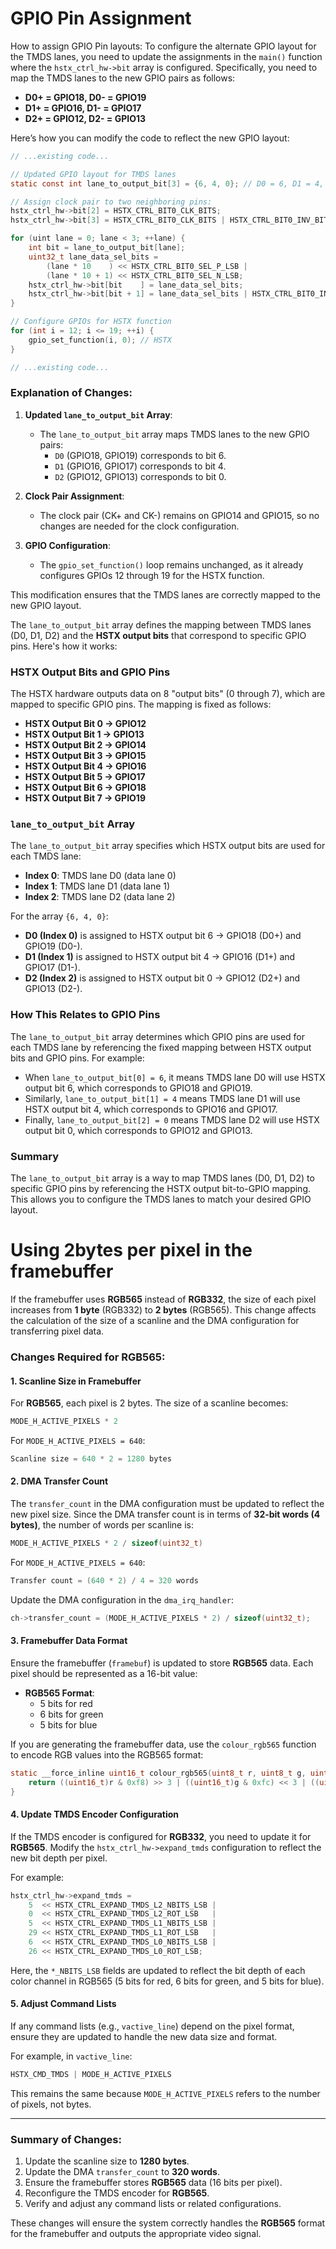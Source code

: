 # GPIO Pin Assignment

How to assign GPIO Pin layouts:
To configure the alternate GPIO layout for the TMDS lanes, you need to update the assignments in the `main()` function where the `hstx_ctrl_hw->bit` array is configured. Specifically, you need to map the TMDS lanes to the new GPIO pairs as follows:

- **D0+ = GPIO18, D0- = GPIO19**
- **D1+ = GPIO16, D1- = GPIO17**
- **D2+ = GPIO12, D2- = GPIO13**

Here’s how you can modify the code to reflect the new GPIO layout:

```c
// ...existing code...

// Updated GPIO layout for TMDS lanes
static const int lane_to_output_bit[3] = {6, 4, 0}; // D0 = 6, D1 = 4, D2 = 0

// Assign clock pair to two neighboring pins:
hstx_ctrl_hw->bit[2] = HSTX_CTRL_BIT0_CLK_BITS;
hstx_ctrl_hw->bit[3] = HSTX_CTRL_BIT0_CLK_BITS | HSTX_CTRL_BIT0_INV_BITS;

for (uint lane = 0; lane < 3; ++lane) {
    int bit = lane_to_output_bit[lane];
    uint32_t lane_data_sel_bits =
        (lane * 10    ) << HSTX_CTRL_BIT0_SEL_P_LSB |
        (lane * 10 + 1) << HSTX_CTRL_BIT0_SEL_N_LSB;
    hstx_ctrl_hw->bit[bit    ] = lane_data_sel_bits;
    hstx_ctrl_hw->bit[bit + 1] = lane_data_sel_bits | HSTX_CTRL_BIT0_INV_BITS;
}

// Configure GPIOs for HSTX function
for (int i = 12; i <= 19; ++i) {
    gpio_set_function(i, 0); // HSTX
}

// ...existing code...
```

### Explanation of Changes:
1. **Updated `lane_to_output_bit` Array**:
   - The `lane_to_output_bit` array maps TMDS lanes to the new GPIO pairs:
     - `D0` (GPIO18, GPIO19) corresponds to bit 6.
     - `D1` (GPIO16, GPIO17) corresponds to bit 4.
     - `D2` (GPIO12, GPIO13) corresponds to bit 0.

2. **Clock Pair Assignment**:
   - The clock pair (CK+ and CK-) remains on GPIO14 and GPIO15, so no changes are needed for the clock configuration.

3. **GPIO Configuration**:
   - The `gpio_set_function()` loop remains unchanged, as it already configures GPIOs 12 through 19 for the HSTX function.

This modification ensures that the TMDS lanes are correctly mapped to the new GPIO layout.

The `lane_to_output_bit` array defines the mapping between TMDS lanes (D0, D1, D2) and the **HSTX output bits** that correspond to specific GPIO pins. Here's how it works:

### HSTX Output Bits and GPIO Pins
The HSTX hardware outputs data on 8 "output bits" (0 through 7), which are mapped to specific GPIO pins. The mapping is fixed as follows:

- **HSTX Output Bit 0 → GPIO12**
- **HSTX Output Bit 1 → GPIO13**
- **HSTX Output Bit 2 → GPIO14**
- **HSTX Output Bit 3 → GPIO15**
- **HSTX Output Bit 4 → GPIO16**
- **HSTX Output Bit 5 → GPIO17**
- **HSTX Output Bit 6 → GPIO18**
- **HSTX Output Bit 7 → GPIO19**

### `lane_to_output_bit` Array
The `lane_to_output_bit` array specifies which HSTX output bits are used for each TMDS lane:

- **Index 0**: TMDS lane D0 (data lane 0)
- **Index 1**: TMDS lane D1 (data lane 1)
- **Index 2**: TMDS lane D2 (data lane 2)

For the array `{6, 4, 0}`:
- **D0 (Index 0)** is assigned to HSTX output bit 6 → GPIO18 (D0+) and GPIO19 (D0-).
- **D1 (Index 1)** is assigned to HSTX output bit 4 → GPIO16 (D1+) and GPIO17 (D1-).
- **D2 (Index 2)** is assigned to HSTX output bit 0 → GPIO12 (D2+) and GPIO13 (D2-).

### How This Relates to GPIO Pins
The `lane_to_output_bit` array determines which GPIO pins are used for each TMDS lane by referencing the fixed mapping between HSTX output bits and GPIO pins. For example:
- When `lane_to_output_bit[0] = 6`, it means TMDS lane D0 will use HSTX output bit 6, which corresponds to GPIO18 and GPIO19.
- Similarly, `lane_to_output_bit[1] = 4` means TMDS lane D1 will use HSTX output bit 4, which corresponds to GPIO16 and GPIO17.
- Finally, `lane_to_output_bit[2] = 0` means TMDS lane D2 will use HSTX output bit 0, which corresponds to GPIO12 and GPIO13.

### Summary
The `lane_to_output_bit` array is a way to map TMDS lanes (D0, D1, D2) to specific GPIO pins by referencing the HSTX output bit-to-GPIO mapping. This allows you to configure the TMDS lanes to match your desired GPIO layout.


# Using 2bytes per pixel in the framebuffer

If the framebuffer uses **RGB565** instead of **RGB332**, the size of each pixel increases from **1 byte** (RGB332) to **2 bytes** (RGB565). This change affects the calculation of the size of a scanline and the DMA configuration for transferring pixel data.

### Changes Required for RGB565:

#### 1. **Scanline Size in Framebuffer**
For **RGB565**, each pixel is 2 bytes. The size of a scanline becomes:
```c
MODE_H_ACTIVE_PIXELS * 2
```
For `MODE_H_ACTIVE_PIXELS = 640`:
```c
Scanline size = 640 * 2 = 1280 bytes
```

#### 2. **DMA Transfer Count**
The `transfer_count` in the DMA configuration must be updated to reflect the new pixel size. Since the DMA transfer count is in terms of **32-bit words (4 bytes)**, the number of words per scanline is:
```c
MODE_H_ACTIVE_PIXELS * 2 / sizeof(uint32_t)
```
For `MODE_H_ACTIVE_PIXELS = 640`:
```c
Transfer count = (640 * 2) / 4 = 320 words
```

Update the DMA configuration in the `dma_irq_handler`:
```c
ch->transfer_count = (MODE_H_ACTIVE_PIXELS * 2) / sizeof(uint32_t);
```

#### 3. **Framebuffer Data Format**
Ensure the framebuffer (`framebuf`) is updated to store **RGB565** data. Each pixel should be represented as a 16-bit value:
- **RGB565 Format**:
  - 5 bits for red
  - 6 bits for green
  - 5 bits for blue

If you are generating the framebuffer data, use the `colour_rgb565` function to encode RGB values into the RGB565 format:
```c
static __force_inline uint16_t colour_rgb565(uint8_t r, uint8_t g, uint8_t b) {
    return ((uint16_t)r & 0xf8) >> 3 | ((uint16_t)g & 0xfc) << 3 | ((uint16_t)b & 0xf8) << 8;
}
```

#### 4. **Update TMDS Encoder Configuration**
If the TMDS encoder is configured for **RGB332**, you need to update it for **RGB565**. Modify the `hstx_ctrl_hw->expand_tmds` configuration to reflect the new bit depth per pixel.

For example:
```c
hstx_ctrl_hw->expand_tmds =
    5  << HSTX_CTRL_EXPAND_TMDS_L2_NBITS_LSB |
    0  << HSTX_CTRL_EXPAND_TMDS_L2_ROT_LSB   |
    5  << HSTX_CTRL_EXPAND_TMDS_L1_NBITS_LSB |
    29 << HSTX_CTRL_EXPAND_TMDS_L1_ROT_LSB   |
    6  << HSTX_CTRL_EXPAND_TMDS_L0_NBITS_LSB |
    26 << HSTX_CTRL_EXPAND_TMDS_L0_ROT_LSB;
```
Here, the `*_NBITS_LSB` fields are updated to reflect the bit depth of each color channel in RGB565 (5 bits for red, 6 bits for green, and 5 bits for blue).

#### 5. **Adjust Command Lists**
If any command lists (e.g., `vactive_line`) depend on the pixel format, ensure they are updated to handle the new data size and format.

For example, in `vactive_line`:
```c
HSTX_CMD_TMDS | MODE_H_ACTIVE_PIXELS
```
This remains the same because `MODE_H_ACTIVE_PIXELS` refers to the number of pixels, not bytes.

---

### Summary of Changes:
1. Update the scanline size to **1280 bytes**.
2. Update the DMA `transfer_count` to **320 words**.
3. Ensure the framebuffer stores **RGB565** data (16 bits per pixel).
4. Reconfigure the TMDS encoder for **RGB565**.
5. Verify and adjust any command lists or related configurations.

These changes will ensure the system correctly handles the **RGB565** format for the framebuffer and outputs the appropriate video signal.
